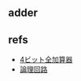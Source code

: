## adder


## refs
- [4ビット全加算器](https://mztm.jp/2013/10/23/4bitfulladder/)
- [論理回路](https://indirect2435.jimdofree.com/%E8%AB%96%E7%90%86%E5%9B%9E%E8%B7%AF/)
